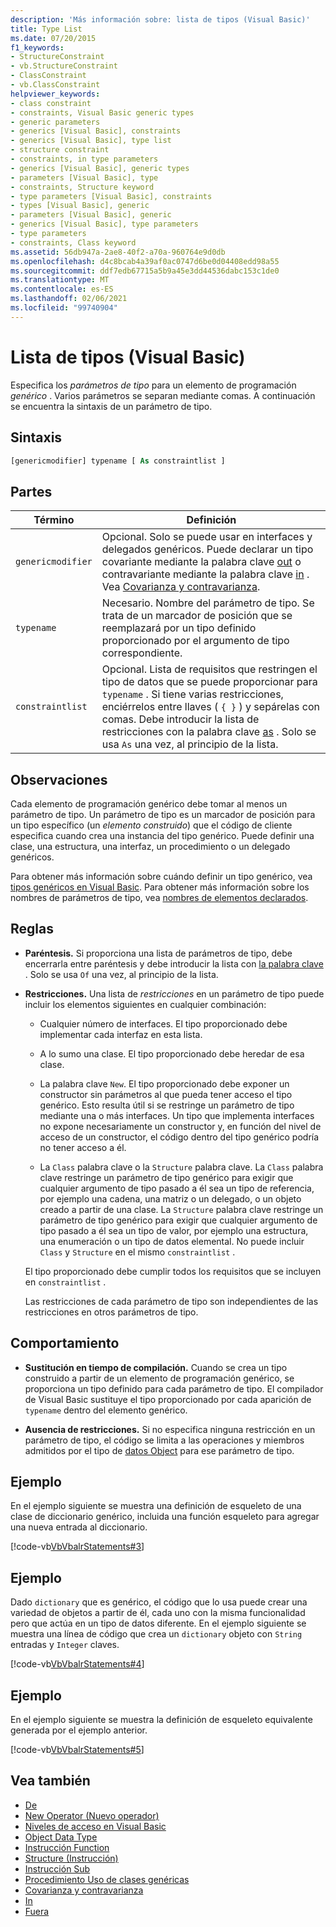 ```yaml
---
description: 'Más información sobre: lista de tipos (Visual Basic)'
title: Type List
ms.date: 07/20/2015
f1_keywords:
- StructureConstraint
- vb.StructureConstraint
- ClassConstraint
- vb.ClassConstraint
helpviewer_keywords:
- class constraint
- constraints, Visual Basic generic types
- generic parameters
- generics [Visual Basic], constraints
- generics [Visual Basic], type list
- structure constraint
- constraints, in type parameters
- generics [Visual Basic], generic types
- parameters [Visual Basic], type
- constraints, Structure keyword
- type parameters [Visual Basic], constraints
- types [Visual Basic], generic
- parameters [Visual Basic], generic
- generics [Visual Basic], type parameters
- type parameters
- constraints, Class keyword
ms.assetid: 56db947a-2ae8-40f2-a70a-960764e9d0db
ms.openlocfilehash: d4c8bcab4a39af0ac0747d6be0d04408edd98a55
ms.sourcegitcommit: ddf7edb67715a5b9a45e3dd44536dabc153c1de0
ms.translationtype: MT
ms.contentlocale: es-ES
ms.lasthandoff: 02/06/2021
ms.locfileid: "99740904"
---
```

# <a name="type-list-visual-basic"></a>Lista de tipos (Visual Basic)

Especifica los *parámetros de tipo* para un elemento de programación *genérico* . Varios parámetros se separan mediante comas. A continuación se encuentra la sintaxis de un parámetro de tipo.

## <a name="syntax"></a>Sintaxis

```vb
[genericmodifier] typename [ As constraintlist ]
```

## <a name="parts"></a>Partes

|Término|Definición|
|---|---|
|`genericmodifier`|Opcional. Solo se puede usar en interfaces y delegados genéricos. Puede declarar un tipo covariante mediante la palabra clave [out](../modifiers/out-generic-modifier.md) o contravariante mediante la palabra clave [in](../modifiers/in-generic-modifier.md) . Vea [Covarianza y contravarianza](../../programming-guide/concepts/covariance-contravariance/index.md).|
|`typename`|Necesario. Nombre del parámetro de tipo. Se trata de un marcador de posición que se reemplazará por un tipo definido proporcionado por el argumento de tipo correspondiente.|
|`constraintlist`|Opcional. Lista de requisitos que restringen el tipo de datos que se puede proporcionar para `typename` . Si tiene varias restricciones, enciérrelos entre llaves ( `{ }` ) y sepárelas con comas. Debe introducir la lista de restricciones con la palabra clave [as](as-clause.md) . Solo se usa `As` una vez, al principio de la lista.|

## <a name="remarks"></a>Observaciones

Cada elemento de programación genérico debe tomar al menos un parámetro de tipo. Un parámetro de tipo es un marcador de posición para un tipo específico (un *elemento construido*) que el código de cliente especifica cuando crea una instancia del tipo genérico. Puede definir una clase, una estructura, una interfaz, un procedimiento o un delegado genéricos.

Para obtener más información sobre cuándo definir un tipo genérico, vea [tipos genéricos en Visual Basic](../../programming-guide/language-features/data-types/generic-types.md). Para obtener más información sobre los nombres de parámetros de tipo, vea [nombres de elementos declarados](../../programming-guide/language-features/declared-elements/declared-element-names.md).

## <a name="rules"></a>Reglas

- **Paréntesis.** Si proporciona una lista de parámetros de tipo, debe encerrarla entre paréntesis y debe introducir la lista con [la palabra clave](of-clause.md) . Solo se usa `Of` una vez, al principio de la lista.

- **Restricciones.** Una lista de *restricciones* en un parámetro de tipo puede incluir los elementos siguientes en cualquier combinación:

  - Cualquier número de interfaces. El tipo proporcionado debe implementar cada interfaz en esta lista.

  - A lo sumo una clase. El tipo proporcionado debe heredar de esa clase.

  - La palabra clave `New`. El tipo proporcionado debe exponer un constructor sin parámetros al que pueda tener acceso el tipo genérico. Esto resulta útil si se restringe un parámetro de tipo mediante una o más interfaces. Un tipo que implementa interfaces no expone necesariamente un constructor y, en función del nivel de acceso de un constructor, el código dentro del tipo genérico podría no tener acceso a él.

  - La `Class` palabra clave o la `Structure` palabra clave. La `Class` palabra clave restringe un parámetro de tipo genérico para exigir que cualquier argumento de tipo pasado a él sea un tipo de referencia, por ejemplo una cadena, una matriz o un delegado, o un objeto creado a partir de una clase. La `Structure` palabra clave restringe un parámetro de tipo genérico para exigir que cualquier argumento de tipo pasado a él sea un tipo de valor, por ejemplo una estructura, una enumeración o un tipo de datos elemental. No puede incluir `Class` y `Structure` en el mismo `constraintlist` .

  El tipo proporcionado debe cumplir todos los requisitos que se incluyen en `constraintlist` .

  Las restricciones de cada parámetro de tipo son independientes de las restricciones en otros parámetros de tipo.

## <a name="behavior"></a>Comportamiento

- **Sustitución en tiempo de compilación.** Cuando se crea un tipo construido a partir de un elemento de programación genérico, se proporciona un tipo definido para cada parámetro de tipo. El compilador de Visual Basic sustituye el tipo proporcionado por cada aparición de `typename` dentro del elemento genérico.

- **Ausencia de restricciones.** Si no especifica ninguna restricción en un parámetro de tipo, el código se limita a las operaciones y miembros admitidos por el tipo de [datos Object](../data-types/object-data-type.md) para ese parámetro de tipo.

## <a name="example"></a>Ejemplo

En el ejemplo siguiente se muestra una definición de esqueleto de una clase de diccionario genérico, incluida una función esqueleto para agregar una nueva entrada al diccionario.

[!code-vb[VbVbalrStatements#3](~/samples/snippets/visualbasic/VS_Snippets_VBCSharp/VbVbalrStatements/VB/Class1.vb#3)]

## <a name="example"></a>Ejemplo

Dado `dictionary` que es genérico, el código que lo usa puede crear una variedad de objetos a partir de él, cada uno con la misma funcionalidad pero que actúa en un tipo de datos diferente. En el ejemplo siguiente se muestra una línea de código que crea un `dictionary` objeto con `String` entradas y `Integer` claves.

[!code-vb[VbVbalrStatements#4](~/samples/snippets/visualbasic/VS_Snippets_VBCSharp/VbVbalrStatements/VB/Class1.vb#4)]

## <a name="example"></a>Ejemplo

En el ejemplo siguiente se muestra la definición de esqueleto equivalente generada por el ejemplo anterior.

[!code-vb[VbVbalrStatements#5](~/samples/snippets/visualbasic/VS_Snippets_VBCSharp/VbVbalrStatements/VB/Class1.vb#5)]

## <a name="see-also"></a>Vea también

- [De](of-clause.md)
- [New Operator (Nuevo operador)](../operators/new-operator.md)
- [Niveles de acceso en Visual Basic](../../programming-guide/language-features/declared-elements/access-levels.md)
- [Object Data Type](../data-types/object-data-type.md)
- [Instrucción Function](function-statement.md)
- [Structure (Instrucción)](structure-statement.md)
- [Instrucción Sub](sub-statement.md)
- [Procedimiento Uso de clases genéricas](../../programming-guide/language-features/data-types/how-to-use-a-generic-class.md)
- [Covarianza y contravarianza](../../programming-guide/concepts/covariance-contravariance/index.md)
- [In](../modifiers/in-generic-modifier.md)
- [Fuera](../modifiers/out-generic-modifier.md)
